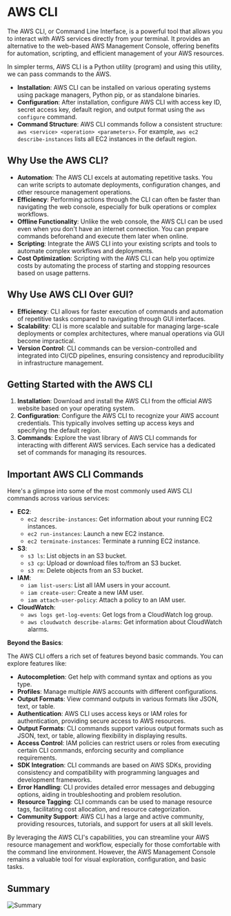 # AWS CLI

The AWS CLI, or Command Line Interface, is a powerful tool that allows you to interact with AWS services directly from your terminal. It provides an alternative to the web-based AWS Management Console, offering benefits for automation, scripting, and efficient management of your AWS resources.

In simpler terms, AWS CLI is a Python utility (program) and using this utility, we can pass commands to the AWS.

* **Installation**: AWS CLI can be installed on various operating systems using package managers, Python pip, or as standalone binaries.
* **Configuration**: After installation, configure AWS CLI with access key ID, secret access key, default region, and output format using the ``aws configure`` command.
* **Command Structure**: AWS CLI commands follow a consistent structure: ``aws <service> <operation> <parameters>``. For example, ``aws ec2 describe-instances`` lists all EC2 instances in the default region.

## Why Use the AWS CLI?
* **Automation**: The AWS CLI excels at automating repetitive tasks. You can write scripts to automate deployments, configuration changes, and other resource management operations.
* **Efficiency**: Performing actions through the CLI can often be faster than navigating the web console, especially for bulk operations or complex workflows.
* **Offline Functionality**: Unlike the web console, the AWS CLI can be used even when you don't have an internet connection. You can prepare commands beforehand and execute them later when online.
* **Scripting**: Integrate the AWS CLI into your existing scripts and tools to automate complex workflows and deployments.
* **Cost Optimization**: Scripting with the AWS CLI can help you optimize costs by automating the process of starting and stopping resources based on usage patterns.

## Why Use AWS CLI Over GUI?
* **Efficiency**: CLI allows for faster execution of commands and automation of repetitive tasks compared to navigating through GUI interfaces.
* **Scalability**: CLI is more scalable and suitable for managing large-scale deployments or complex architectures, where manual operations via GUI become impractical.
* **Version Control**: CLI commands can be version-controlled and integrated into CI/CD pipelines, ensuring consistency and reproducibility in infrastructure management.



## Getting Started with the AWS CLI
1. **Installation**: Download and install the AWS CLI from the official AWS website based on your operating system.
2. **Configuration**: Configure the AWS CLI to recognize your AWS account credentials. This typically involves setting up access keys and specifying the default region.
3. **Commands**: Explore the vast library of AWS CLI commands for interacting with different AWS services. Each service has a dedicated set of commands for managing its resources.

## Important AWS CLI Commands
Here's a glimpse into some of the most commonly used AWS CLI commands across various services:

* **EC2**:
    * `ec2 describe-instances`: Get information about your running EC2 instances.
    * `ec2 run-instances`: Launch a new EC2 instance.
    * `ec2 terminate-instances`: Terminate a running EC2 instance.
* **S3**:
    * `s3 ls`: List objects in an S3 bucket.
    * `s3 cp`: Upload or download files to/from an S3 bucket.
    * `s3 rm`: Delete objects from an S3 bucket.
* **IAM**:
    * `iam list-users`: List all IAM users in your account.
    * `iam create-user`: Create a new IAM user.
    * `iam attach-user-policy`: Attach a policy to an IAM user.
* **CloudWatch**:
    * `aws logs get-log-events`: Get logs from a CloudWatch log group.
    * `aws cloudwatch describe-alarms`: Get information about CloudWatch alarms.

**Beyond the Basics**:

The AWS CLI offers a rich set of features beyond basic commands. You can explore features like:

* **Autocompletion**: Get help with command syntax and options as you type.
* **Profiles**: Manage multiple AWS accounts with different configurations.
* **Output Formats**: View command outputs in various formats like JSON, text, or table.
* **Authentication**: AWS CLI uses access keys or IAM roles for authentication, providing secure access to AWS resources.
* **Output Formats**: CLI commands support various output formats such as JSON, text, or table, allowing flexibility in displaying results.
* **Access Control**: IAM policies can restrict users or roles from executing certain CLI commands, enforcing security and compliance requirements.
* **SDK Integration**: CLI commands are based on AWS SDKs, providing consistency and compatibility with programming languages and development frameworks.
* **Error Handling**: CLI provides detailed error messages and debugging options, aiding in troubleshooting and problem resolution.
* **Resource Tagging**: CLI commands can be used to manage resource tags, facilitating cost allocation, and resource categorization.
* **Community Support**: AWS CLI has a large and active community, providing resources, tutorials, and support for users at all skill levels.


By leveraging the AWS CLI's capabilities, you can streamline your AWS resource management and workflow, especially for those comfortable with the command line environment. However, the AWS Management Console remains a valuable tool for visual exploration, configuration, and basic tasks.

## Summary
![Summary](https://imgur.com/xPkComb.png)
